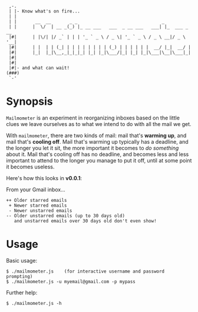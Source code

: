      ,-.
     | |- Know what's on fire...
     | |
     | |       __  __       _ _                                _             
     | |      |  \/  | __ _(_) |_ __ ___   ___  _ __ ___   ___| |_  ___ _ __ 
     |#|      | |\/| |/ _` | | | '_ ` _ \ / _ \| '_ ` _ \ / _ \ __|/ _ \ '__|
     |#|      | |  | | (_| | | | | | | | | (_) | | | | | |  __/ |_|  __/ |   
     |#|      |_|  |_|\__,_|_|_|_| |_| |_|\___/|_| |_| |_|\___|\__|\___|_|   
     |#|      
     |#|      
     |#|- and what can wait!
    (###)
     `-'

# Synopsis

`Mailmometer` is an experiment in reorganizing inboxes based on
the little clues we leave ourselves as to what we intend to do with all
the mail we get. 

With `mailmometer`, there are two kinds of mail: mail that's **warming up**,
and mail that's **cooling off**. Mail that's warming up typically has a
deadline, and the longer you let it sit, the more important it becomes to
*do something* about it. Mail that's cooling off has no deadline, and becomes
less and less important to attend to the longer you manage to put it off, until
at some point it becomes useless. 

Here's how this looks in **v0.0.1**:

From your Gmail inbox...

    ++ Older starred emails
     + Newer starred emails
     - Newer unstarred emails
    -- Older unstarred emails (up to 30 days old)
       and unstarred emails over 30 days old don't even show!

# Usage

Basic usage:

    $ ./mailmometer.js    (for interactive username and password prompting)
    $ ./mailmometer.js -u myemail@gmail.com -p mypass  

Further help:

    $ ./mailmometer.js -h 

